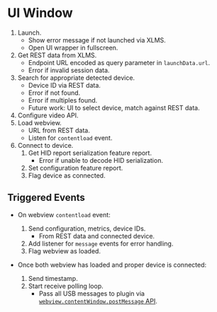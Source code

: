 UI Window
=========
1. Launch.
    * Show error message if not launched via XLMS.
    * Open UI wrapper in fullscreen.
1. Get REST data from XLMS.
    * Endpoint URL encoded as query parameter in `launchData.url`.
    * Error if invalid session data.
1. Search for appropriate detected device.
    * Device ID via REST data.
    * Error if not found.
    * Error if multiples found.
    * Future work: UI to select device, match against REST data.
1. Configure video API.
1. Load webview.
    * URL from REST data.
    * Listen for `contentload` event.
1. Connect to device.
    1. Get HID report serialization feature report.
        * Error if unable to decode HID serialization.
    1. Set configuration feature report.
    1. Flag device as connected.

Triggered Events
----------------        
* On webview `contentload` event:
    1. Send configuration, metrics, device IDs.
        * From REST data and connected device.
    1. Add listener for `message` events for error handling.
    1. Flag webview as loaded.

* Once both webview has loaded and proper device is connected:
    1. Send timestamp.
    1. Start receive polling loop.
        * Pass all USB messages to plugin via [`webview.contentWindow.postMessage` API](https://developer.chrome.com/apps/tags/webview#type-ContentWindow).
